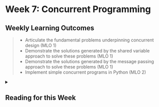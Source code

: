 # Week 7: Concurrent Programming

## Weekly Learning Outcomes

> - Articulate the fundamental problems underpinning concurrent design  (MLO 1)
> - Demonstrate the solutions generated by the shared variable approach to solve these problems (MLO 1)
> - Demonstrate the solutions generated by the message passing approach to solve these problems (MLO 1)
> - Implement simple concurrent programs in Python (MLO 2)

<details><summary><h2>Reading for this Week</h2></summary>

### Lesson 3

Section 13.5

Sebesta, R. W. (2016) Concepts of Programming Languages. Boston: Pearson

### Lesson 4

Section 10.3

Sebesta, R. W. (2016) Concepts of Programming Languages. Boston: Pearson.

### Lesson 5

Chapter 13

Beazley. D., Jones B. K. (2013) Python Cookbook. 3rd Ed.  O'Reilly Media

### Optional Reading

#### Lesson 2

The Mutual Exclusion Problem

Raynal M. (2013) The Mutual Exclusion Problem. In: Concurrent Programming: Algorithms, Principles, and Foundations. Springer, Berlin, Heidelberg pp 3-13

#### Lesson 3

Section 10.5.6: Message passing

Section 10.5.7: Remote procedural call

Section 10.63: Rendezvous

Sebesta, R. W. (2016) Concepts of programming languages. Boston: Pearson

</details>
